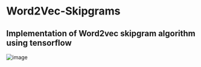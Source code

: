# Word2Vec-Skipgrams
## Implementation of Word2vec skipgram algorithm using tensorflow
![image](https://user-images.githubusercontent.com/64399795/184552165-fae6bacc-52ec-45d0-93f0-7fb47c16a7c2.png)
